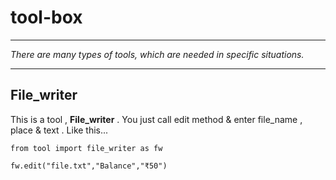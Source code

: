 # tool-box

---

*There are many types of tools, which are needed in specific situations.*

---

## File_writer

This is a tool , **File_writer** . You just call edit method & enter file_name , place & text . Like this...

```
from tool import file_writer as fw

fw.edit("file.txt","Balance","₹50")

```
